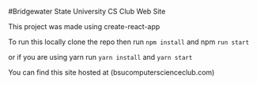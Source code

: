 #Bridgewater State University CS Club Web Site

This project was made using create-react-app

To run this locally clone the repo then run `npm install` and npm `run start`

or if you are using yarn run `yarn install` and `yarn start`

You can find this site hosted at (bsucomputerscienceclub.com)

